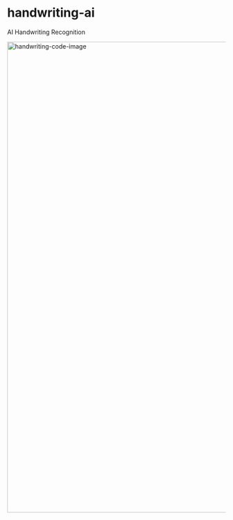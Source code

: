 # handwriting-ai
AI Handwriting Recognition

<img width="1085" alt="handwriting-code-image" src="https://user-images.githubusercontent.com/75146524/180683943-a8c2c904-0270-4497-b032-98e64756a9be.png">

